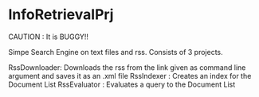 InfoRetrievalPrj
================
CAUTION : It is BUGGY!!

Simpe Search Engine on text files and rss.  Consists of 3 projects.

RssDownloader: Downloads the rss from the link given as command line argument and saves it as an .xml file
RssIndexer : Creates an index for the Document List
RssEvaluator : Evaluates a query to the Document List
